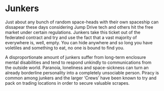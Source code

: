 ﻿---
status : 2
securityClass : 0
name : Junkers
---

# Junkers

Just about any bunch of random space-heads with their own spaceship can dissapear these days considering Jump Drive tech and others hit the free market under certain regulations. Junkers take this ticket out of the federated contract and try and use the fact that a vast majority of everywhere is, well, empty. You can hide anywhere and so long you have voletiles and something to eat, no one is bound to find you.

A disproportionate amount of junkers suffer from long-term enclosure mental disabilities and tend to respond unkindly to communications from the outside world. Paranoia, loneliness and space-sickness can turn an already borderline personality into a completely unsociable person. 
Piracy is common among junkers and the larger ‘Crews’ have been known to try and pack on
trading locations in order to secure valuable scrapes.